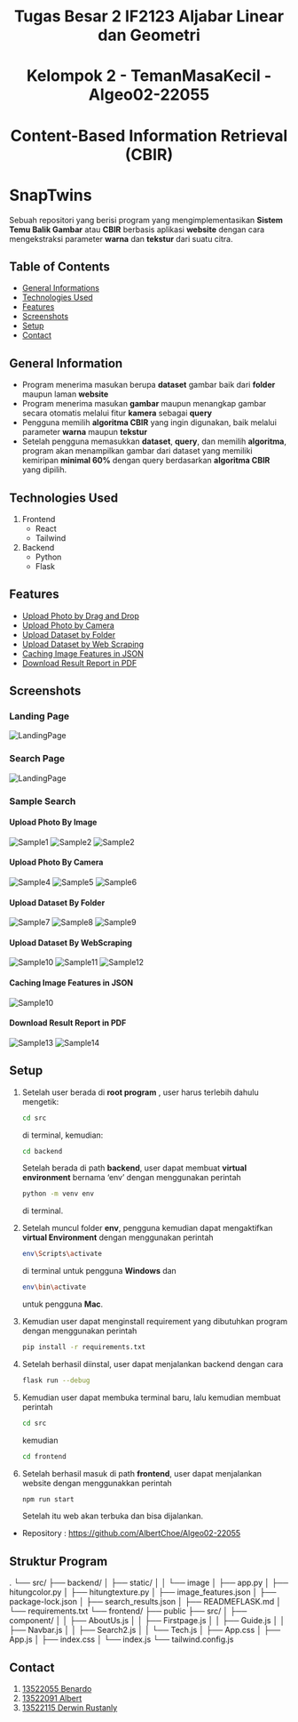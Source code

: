 <h1 align="center"> Tugas Besar 2 IF2123 Aljabar Linear dan Geometri</h1>
<h1 align="center"> Kelompok 2 - TemanMasaKecil - Algeo02-22055 </h1>
<h1 align="center">  Content-Based Information Retrieval (CBIR)  </h1>



# SnapTwins
 Sebuah repositori yang berisi program yang mengimplementasikan **Sistem Temu Balik Gambar** atau  **CBIR** berbasis aplikasi **website** dengan cara mengekstraksi parameter **warna** dan **tekstur** dari suatu citra.
 
 ## Table of Contents
* [General Informations](#general-information)
* [Technologies Used](#technologies-used)
* [Features](#features)
* [Screenshots](#screenshots)
* [Setup](#setup)
* [Contact](#contact)
<!-- <!-- * [License](#license) -- -->

## General Information
- Program menerima masukan berupa **dataset** gambar baik dari **folder** maupun laman **website**
- Program menerima masukan **gambar** maupun menangkap gambar secara otomatis melalui fitur **kamera** sebagai **query**
- Pengguna memilih **algoritma CBIR** yang ingin digunakan, baik melalui parameter **warna** maupun **tekstur**
- Setelah pengguna memasukkan **dataset**, **query**, dan memilih **algoritma**, program akan menampilkan gambar dari dataset yang memiliki kemiripan **minimal 60%** dengan query berdasarkan **algoritma CBIR** yang dipilih.
<!-- You don't have to answer all the questions - just the ones relevant to your project. -->


## Technologies Used
1. Frontend
    - React
    - Tailwind
2. Backend
    - Python
    - Flask


## Features
- [Upload Photo by Drag and Drop](#upload-photo-by-image)
- [Upload Photo by Camera](#upload-photo-by-camera)
- [Upload Dataset by Folder](#upload-dataset-by-folder)
- [Upload Dataset by Web Scraping](#upload-dataset-by-webscraping)
- [Caching Image Features in JSON](#caching-image-features-in-json)
- [Download Result Report in PDF](#download-result-report-in-pdf)


## Screenshots
### Landing Page
![LandingPage](./img/firstpage.png)
<!-- If you have screenshots you'd like to share, include them here. -->
### Search Page
![LandingPage](./img/searchpage.png)
### Sample Search
#### **Upload Photo By Image**
![Sample1](./img/tes1a.png)
![Sample2](./img/tes1b.png)
![Sample2](./img/tes1c.png)
#### **Upload Photo By Camera**
![Sample4](./img/camera1a.png)
![Sample5](./img/camera1b.png)
![Sample6](./img/camera1c.png)
#### **Upload Dataset By Folder**
![Sample7](./img/tes2a.png)
![Sample8](./img/tes2b.png)
![Sample9](./img/tes2c.png)
#### **Upload Dataset By WebScraping**
![Sample10](./img/web1a.png)
![Sample11](./img/web1b.png)
![Sample12](./img/web1c.png)
#### **Caching Image Features in JSON**
![Sample10](./img/json.png)
#### **Download Result Report in PDF**
![Sample13](./img/pdf1.png)
![Sample14](./img/pdf2.png)


## Setup
1. Setelah user berada di **root program** , user harus terlebih dahulu mengetik:
    ```bash
    cd src
    ```
    di terminal, kemudian:
    ```bash
    cd backend
    ```
    Setelah berada di path **backend**, user dapat membuat **virtual environment** bernama ‘env’ dengan menggunakan perintah 
    ```bash
    python -m venv env
    ```
    di terminal.

2. Setelah muncul folder **env**, pengguna kemudian dapat mengaktifkan **virtual Environment** dengan menggunakan perintah 
    ```bash
    env\Scripts\activate
    ```
    di terminal untuk pengguna **Windows** dan 
    ```bash
    env\bin\activate
    ```
    untuk pengguna **Mac**.

3. Kemudian user dapat menginstall requirement yang dibutuhkan program dengan menggunakan perintah 
    ```bash
    pip install -r requirements.txt
    ```
4. Setelah berhasil diinstal, user dapat menjalankan backend dengan cara 
    ```bash
    flask run --debug
    ```
5. Kemudian user dapat membuka terminal baru, lalu kemudian membuat perintah 
    ```bash
    cd src
    ```  
    kemudian 
    ```bash
    cd frontend 
    ```
6. Setelah berhasil masuk di path **frontend**, user dapat menjalankan website dengan menggunakkan perintah 
    ```bash
    npm run start
    ```
    Setelah itu web akan terbuka dan bisa dijalankan.

 - Repository : https://github.com/AlbertChoe/Algeo02-22055

## Struktur Program
.
└── src/
    ├── backend/
    │   ├── static/
    │   │   └── image
    │   ├── app.py
    │   ├── hitungcolor.py
    │   ├── hitungtexture.py
    │   ├── image_features.json
    │   ├── package-lock.json
    │   ├── search_results.json
    │   ├── READMEFLASK.md
    │   └── requirements.txt
    └── frontend/
        ├── public
        ├── src/
        │   ├── component/
        │   │   ├── AboutUs.js
        │   │   ├── Firstpage.js
        │   │   ├── Guide.js
        │   │   ├── Navbar.js
        │   │   ├── Search2.js
        │   │   └── Tech.js
        │   ├── App.css
        │   ├── App.js
        │   ├── index.css
        │   └── index.js
        └── tailwind.config.js

## Contact
1. [13522055 Benardo](https://github.com/Benardo07)
2. [13522091 Albert](https://github.com/AlbertChoe)
3. [13522115 Derwin Rustanly](https://github.com/DerwinRustanly)
